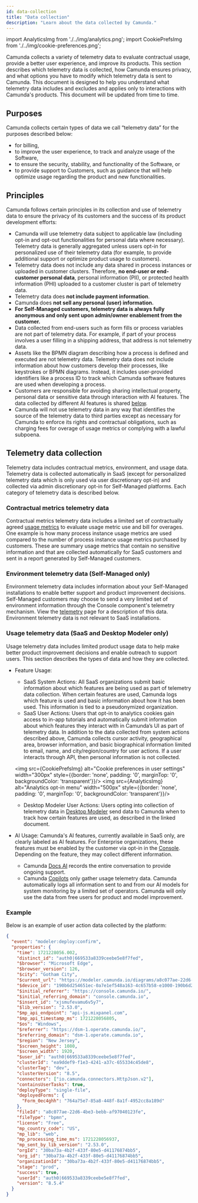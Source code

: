 ```yaml
---
id: data-collection
title: "Data collection"
description: "Learn about the data collected by Camunda."
---
```


import AnalyticsImg from './../img/analytics.png';
import CookiePrefsImg from './../img/cookie-preferences.png';

Camunda collects a variety of telemetry data to evaluate contractual usage, provide a better user experience, and improve its products. This section describes which telemetry data is collected, how Camunda ensures privacy, and what options you have to modify which telemetry data is sent to Camunda. This document is designed to help you understand what telemetry data includes and excludes and applies only to interactions with Camunda's products. This document will be updated from time to time.

## Purposes

Camunda collects certain types of data we call “telemetry data” for the purposes described below:

- for billing,
- to improve the user experience, to track and analyze usage of the Software,
- to ensure the security, stability, and functionality of the Software, or
- to provide support to Customers, such as guidance that will help optimize usage regarding the product and new functionalities.

## Principles

Camunda follows certain principles in its collection and use of telemetry data to ensure the privacy of its customers and the success of its product development efforts:

- Camunda will use telemetry data subject to applicable law (including opt-in and opt-out functionalities for personal data where necessary).
  Telemetry data is generally aggregated unless users opt-in for personalized use of their telemetry data (for example, to provide additional support or optimize product usage to customers).
- Telemetry data does not include any data shared in process instances or uploaded in customer clusters. Therefore, **no end-user or end-customer personal data**, personal information (PII), or protected health information (PHI) uploaded to a customer cluster is part of telemetry data.
- Telemetry data does **not include payment information**.
- Camunda does **not sell any personal (user) information.**
- **For Self-Managed customers, telemetry data is always fully anonymous and only sent upon admin/owner enablement from the customer.**
- Data collected from end-users such as form fills or process variables are not part of telemetry data. For example, if part of your process involves a user filling in a shipping address, that address is not telemetry data.
- Assets like the BPMN diagram describing how a process is defined and executed are not telemetry data. Telemetry data does not include information about how customers develop their processes, like keystrokes or BPMN diagrams. Instead, it includes user-provided identifiers like a process ID to track which Camunda software features are used when developing a process.
- Customers are responsible for avoiding sharing intellectual property, personal data or sensitive data through interaction with AI features. The data collected by different AI features is shared [below](#usage-telemetry-data-saas-and-desktop-modeler-only).
- Camunda will not use telemetry data in any way that identifies the source of the telemetry data to third parties except as necessary for Camunda to enforce its rights and contractual obligations, such as charging fees for overage of usage metrics or complying with a lawful subpoena.

## Telemetry data collection

Telemetry data includes contractual metrics, environment, and usage data. Telemetry data is collected automatically in SaaS (except for personalized telemetry data which is only used via user discretionary opt-in) and collected via admin discretionary opt-in for Self-Managed platforms. Each category of telemetry data is described below.

### Contractual metrics telemetry data

Contractual metrics telemetry data includes a limited set of contractually agreed [usage metrics](/reference/data-collection/usage-metrics.md) to evaluate usage metric use and bill for overages. One example is how many process instance usage metrics are used compared to the number of process instance usage metrics purchased by customers. These are summary usage metrics that contain no sensitive information and that are collected automatically for SaaS customers and sent in a report generated by Self-Managed customers.

### Environment telemetry data (Self-Managed only)

Environment telemetry data includes information about your Self-Managed installations to enable better support and product improvement decisions. Self-Managed customers may choose to send a very limited set of environment information through the Console component's telemetry mechanism. View the [telemetry](/self-managed/console-deployment/telemetry.md) page for a description of this data. Environment telemetry data is not relevant to SaaS installations.

### Usage telemetry data (SaaS and Desktop Modeler only)

Usage telemetry data includes limited product usage data to help make better product improvement decisions and enable outreach to support users. This section describes the types of data and how they are collected.

- Feature Usage:

  - SaaS System Actions: All SaaS organizations submit basic information about which features are being used as part of telemetry data collection. When certain features are used, Camunda logs which feature is used and basic information about how it has been used. This information is tied to a pseudonymized organization.
  - SaaS User Actions: Users that opt-in to analytics cookies gain access to in-app tutorials and automatically submit information about which features they interact with in Camunda’s UI as part of telemetry data. In addition to the data collected from system actions described above, Camunda collects cursor activity, geographical area, browser information, and basic biographical information limited to email, name, and city/region/country for user actions. If a user interacts through API, then personal information is not collected.

  <img src={CookiePrefsImg} alt="Cookie preferences in user settings" width="300px" style={{border: 'none', padding: '0', marginTop: '0', backgroundColor: 'transparent'}}/>
  <img src={AnalyticsImg} alt="Analytics opt-in menu" width="500px" style={{border: 'none', padding: '0', marginTop: '0', backgroundColor: 'transparent'}}/>

  - Desktop Modeler User Actions: Users opting into collection of telemetry data in [Desktop Modeler](/components/modeler/desktop-modeler/telemetry/telemetry.md) send data to Camunda when to track how certain features are used, as described in the linked document.

- AI Usage: Camunda's AI features, currently available in SaaS only, are clearly labeled as AI features. For Enterprise organizations, these features must be enabled by the customer via opt-in in the [Console](/components/console/manage-organization/enable-alpha-features.md#enable-ai-powered-features). Depending on the feature, they may collect different information.
  - Camunda [Docs AI](/components/modeler/web-modeler/advanced-modeling/camunda-docs-ai.md) records the entire conversation to provide ongoing support.
  - Camunda [Copilots](/components/early-access/alpha/bpmn-copilot/bpmn-copilot.md) only gather usage telemetry data. Camunda automatically logs all information sent to and from our AI models for system monitoring by a limited set of operators. Camunda will only use the data from free users for product and model improvement.

### Example

Below is an example of user action data collected by the platform:

```json
{
  "event": "modeler:deploy:confirm",
  "properties": {
    "time": 1721228056.002,
    "distinct_id": "auth0|669533a8339ceebe5e8f7fed",
    "$browser": "Microsoft Edge",
    "$browser_version": 126,
    "$city": "Gotham City",
    "$current_url": "https://modeler.camunda.io/diagrams/a8c077ae-22d6-4be3-bebb-a847f40376fe--batsymbol-activate?v=736,217,1",
    "$device_id": "190b6d254651ec-0a7e1ef548a163-4c657b58-e1000-190b6d2518f1ec",
    "$initial_referrer": "https://console.camunda.io/",
    "$initial_referring_domain": "console.camunda.io",
    "$insert_id": "xjsmufevamu6v5y7",
    "$lib_version": "2.53.0",
    "$mp_api_endpoint": "api-js.mixpanel.com",
    "$mp_api_timestamp_ms": 1721228056805,
    "$os": "Windows",
    "$referrer": "https://dsm-1.operate.camunda.io/",
    "$referring_domain": "dsm-1.operate.camunda.io",
    "$region": "New Jersey",
    "$screen_height": 1080,
    "$screen_width": 1920,
    "$user_id": "auth0|669533a8339ceebe5e8f7fed",
    "clusterId": "ea9ddef9-f1e3-4241-a37c-655334c45de8",
    "clusterTag": "dev",
    "clusterVersion": "8.5",
    "connectors": ["io.camunda.connectors.HttpJson.v2"],
    "containsUserTasks": true,
    "deployType": "single-file",
    "deployedForms": {
      "Form_0ec4ghh": "764a75e7-85a8-448f-8a1f-4952cc8a189d"
    },
    "fileId": "a8c077ae-22d6-4be3-bebb-af97040123fe",
    "fileType": "bpmn",
    "license": "Free",
    "mp_country_code": "US",
    "mp_lib": "web",
    "mp_processing_time_ms": 1721228056937,
    "mp_sent_by_lib_version": "2.53.0",
    "orgId": "30ba73a-4b2f-433f-80e5-d41176874bb5",
    "org_id": "30ba73a-4b2f-433f-80e5-d41176874bb5",
    "organizationId": "30ba73a-4b2f-433f-80e5-d41176874bb5",
    "stage": "prod",
    "success": true,
    "userId": "auth0|669533a8339ceebe5e8f7fed",
    "version": "8.5.4"
  }
}
```
